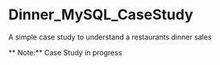 # Dinner_MySQL_CaseStudy
A simple case study to understand a restaurants dinner sales 


** Note:** Case Study in progress
